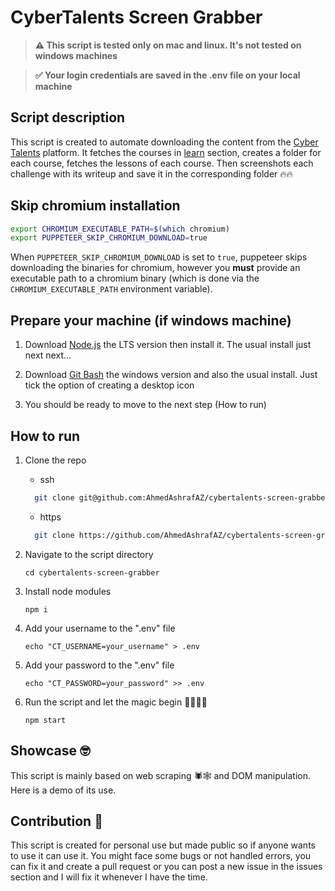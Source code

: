 # CyberTalents Screen Grabber

> **⚠️ This script is tested only on mac and linux. It's not tested on windows machines**

> **✅ Your login credentials are saved in the .env file on your local machine**

## Script description

This script is created to automate downloading the content from the [Cyber Talents](https://cybertalents.com/) platform. It fetches the courses in [learn](https://cybertalents.com/learn) section, creates a folder for each course, fetches the lessons of each course. Then screenshots each challenge with its writeup and save it in the corresponding folder 🔥🔥

## Skip chromium installation

```bash
export CHROMIUM_EXECUTABLE_PATH=$(which chromium)
export PUPPETEER_SKIP_CHROMIUM_DOWNLOAD=true
```

When `PUPPETEER_SKIP_CHROMIUM_DOWNLOAD` is set to `true`, puppeteer skips downloading the binaries for chromium, however you **must** provide an executable path to a chromium binary (which is done via the `CHROMIUM_EXECUTABLE_PATH` environment variable).

## Prepare your machine (if windows machine)

1. Download [Node.js](https://nodejs.org/en/) the LTS version then install it. The usual install just next next...

2. Download [Git Bash](https://git-scm.com/downloads) the windows version and also the usual install. Just tick the option of creating a desktop icon

3. You should be ready to move to the next step (How to run)

## How to run

1.  Clone the repo

    - ssh

    ```bash
      git clone git@github.com:AhmedAshrafAZ/cybertalents-screen-grabber.git
    ```

    - https

    ```bash
      git clone https://github.com/AhmedAshrafAZ/cybertalents-screen-grabber.git
    ```

2.  Navigate to the script directory

    ```
    cd cybertalents-screen-grabber
    ```

3.  Install node modules

    ```
    npm i
    ```

4.  Add your username to the ".env" file

    ```
    echo "CT_USERNAME=your_username" > .env
    ```

5.  Add your password to the ".env" file

    ```
    echo "CT_PASSWORD=your_password" >> .env
    ```

6.  Run the script and let the magic begin 🎩🎩🔥🔥
    ```
    npm start
    ```

## Showcase 🤓

This script is mainly based on web scraping 🕷🕸 and DOM manipulation. Here is a demo of its use.

## Contribution 👀

This script is created for personal use but made public so if anyone wants to use it can use it. You might face some bugs or not handled errors, you can fix it and create a pull request or you can post a new issue in the issues section and I will fix it whenever I have the time.
